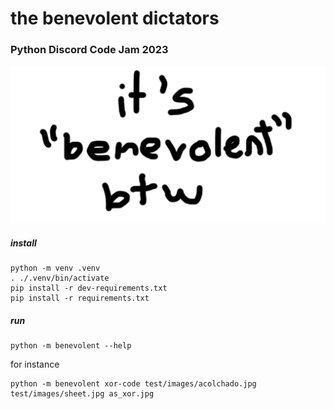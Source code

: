 # the benevolent dictators

### Python Discord Code Jam 2023

![banner](doc/img/team-banner.png)

##### install

```
python -m venv .venv
. ./.venv/bin/activate
pip install -r dev-requirements.txt
pip install -r requirements.txt
```

##### run

```shell
python -m benevolent --help
```

for instance

```shell
python -m benevolent xor-code test/images/acolchado.jpg test/images/sheet.jpg as_xor.jpg
```

